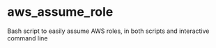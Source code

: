 # aws_assume_role
Bash script to easily assume AWS roles, in both scripts and interactive command line
